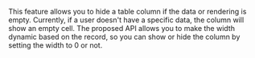 This feature allows you to hide a table column if the data or rendering is empty. Currently, if a user doesn't have a specific data, the column will show an empty cell. The proposed API allows you to make the width dynamic based on the record, so you can show or hide the column by setting the width to 0 or not.
